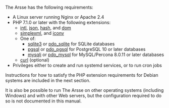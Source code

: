 The Arsse has the following requirements:

- A Linux server running Nginx or Apache 2.4
- PHP 7.1.0 or later with the following extensions:
    - [intl](http://php.net/manual/en/book.intl.php), [json](http://php.net/manual/en/book.json.php), [hash](http://php.net/manual/en/book.hash.php), and [dom](http://php.net/manual/en/book.dom.php)
    - [simplexml](http://php.net/manual/en/book.simplexml.php), and [iconv](http://php.net/manual/en/book.iconv.php)
    - One of:
        - [sqlite3](http://php.net/manual/en/book.sqlite3.php) or [pdo_sqlite](http://php.net/manual/en/ref.pdo-sqlite.php) for SQLite databases
        - [pgsql](http://php.net/manual/en/book.pgsql.php) or [pdo_pgsql](http://php.net/manual/en/ref.pdo-pgsql.php) for PostgreSQL 10 or later databases
        - [mysqli](http://php.net/manual/en/book.mysqli.php) or [pdo_mysql](http://php.net/manual/en/ref.pdo-mysql.php) for MySQL/Percona 8.0.11 or later databases
    - [curl](http://php.net/manual/en/book.curl.php) (optional)
- Privileges either to create and run systemd services, or to run cron jobs

Instructions for how to satisfy the PHP extension requirements for Debian systems are included in the next section.

It is also be possible to run The Arsse on other operating systems (including Windows) and with other Web servers, but the configuration required to do so is not documented in this manual.
